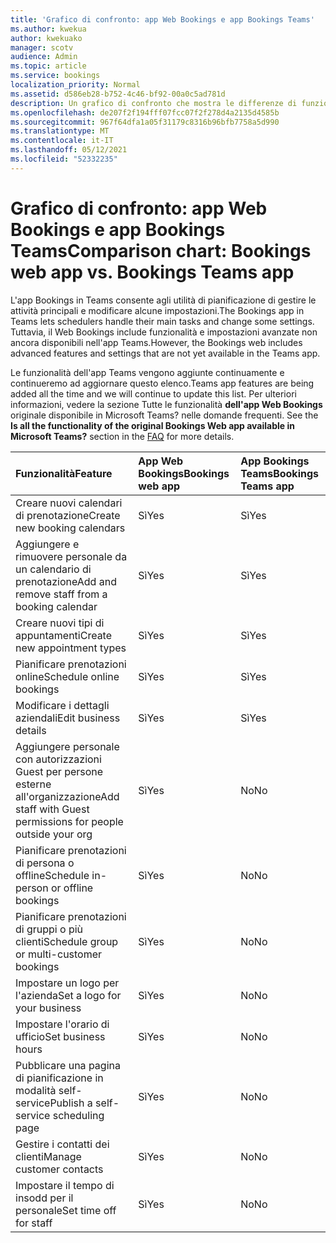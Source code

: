 ```yaml
---
title: 'Grafico di confronto: app Web Bookings e app Bookings Teams'
ms.author: kwekua
author: kwekuako
manager: scotv
audience: Admin
ms.topic: article
ms.service: bookings
localization_priority: Normal
ms.assetid: d586eb28-b752-4c46-bf92-00a0c5ad781d
description: Un grafico di confronto che mostra le differenze di funzionalità tra l'app Web Bookings e l'app Bookings Teams.
ms.openlocfilehash: de207f2f194fff07fcc07f2f278d4a2135d4585b
ms.sourcegitcommit: 967f64dfa1a05f31179c8316b96bfb7758a5d990
ms.translationtype: MT
ms.contentlocale: it-IT
ms.lasthandoff: 05/12/2021
ms.locfileid: "52332235"
---
```

# <a name="comparison-chart-bookings-web-app-vs-bookings-teams-app"></a><span data-ttu-id="353d8-103">Grafico di confronto: app Web Bookings e app Bookings Teams</span><span class="sxs-lookup"><span data-stu-id="353d8-103">Comparison chart: Bookings web app vs. Bookings Teams app</span></span>

<span data-ttu-id="353d8-104">L'app Bookings in Teams consente agli utilità di pianificazione di gestire le attività principali e modificare alcune impostazioni.</span><span class="sxs-lookup"><span data-stu-id="353d8-104">The Bookings app in Teams lets schedulers handle their main tasks and change some settings.</span></span> <span data-ttu-id="353d8-105">Tuttavia, il Web Bookings include funzionalità e impostazioni avanzate non ancora disponibili nell'app Teams.</span><span class="sxs-lookup"><span data-stu-id="353d8-105">However, the Bookings web includes advanced features and settings that are not yet available in the Teams app.</span></span>

<span data-ttu-id="353d8-106">Le funzionalità dell'app Teams vengono aggiunte continuamente e continueremo ad aggiornare questo elenco.</span><span class="sxs-lookup"><span data-stu-id="353d8-106">Teams app features are being added all the time and we will continue to update this list.</span></span> <span data-ttu-id="353d8-107">Per ulteriori informazioni, vedere la sezione Tutte le funzionalità **dell'app Web Bookings** originale disponibile in Microsoft Teams? nelle domande frequenti. [](bookings-faq.yml)</span><span class="sxs-lookup"><span data-stu-id="353d8-107">See the **Is all the functionality of the original Bookings Web app available in Microsoft Teams?** section in the [FAQ](bookings-faq.yml) for more details.</span></span>

| <span data-ttu-id="353d8-108">Funzionalità</span><span class="sxs-lookup"><span data-stu-id="353d8-108">Feature</span></span> | <span data-ttu-id="353d8-109">App Web Bookings</span><span class="sxs-lookup"><span data-stu-id="353d8-109">Bookings web app</span></span> | <span data-ttu-id="353d8-110">App Bookings Teams</span><span class="sxs-lookup"><span data-stu-id="353d8-110">Bookings Teams app</span></span> |
|:---|:---|:---|
| <span data-ttu-id="353d8-111">Creare nuovi calendari di prenotazione</span><span class="sxs-lookup"><span data-stu-id="353d8-111">Create new booking calendars</span></span> | <span data-ttu-id="353d8-112">Sì</span><span class="sxs-lookup"><span data-stu-id="353d8-112">Yes</span></span> | <span data-ttu-id="353d8-113">Sì</span><span class="sxs-lookup"><span data-stu-id="353d8-113">Yes</span></span> |
| <span data-ttu-id="353d8-114">Aggiungere e rimuovere personale da un calendario di prenotazione</span><span class="sxs-lookup"><span data-stu-id="353d8-114">Add and remove staff from a booking calendar</span></span> | <span data-ttu-id="353d8-115">Sì</span><span class="sxs-lookup"><span data-stu-id="353d8-115">Yes</span></span> | <span data-ttu-id="353d8-116">Sì</span><span class="sxs-lookup"><span data-stu-id="353d8-116">Yes</span></span> |
| <span data-ttu-id="353d8-117">Creare nuovi tipi di appuntamenti</span><span class="sxs-lookup"><span data-stu-id="353d8-117">Create new appointment types</span></span> | <span data-ttu-id="353d8-118">Sì</span><span class="sxs-lookup"><span data-stu-id="353d8-118">Yes</span></span> | <span data-ttu-id="353d8-119">Sì</span><span class="sxs-lookup"><span data-stu-id="353d8-119">Yes</span></span> |
| <span data-ttu-id="353d8-120">Pianificare prenotazioni online</span><span class="sxs-lookup"><span data-stu-id="353d8-120">Schedule online bookings</span></span> | <span data-ttu-id="353d8-121">Sì</span><span class="sxs-lookup"><span data-stu-id="353d8-121">Yes</span></span> | <span data-ttu-id="353d8-122">Sì</span><span class="sxs-lookup"><span data-stu-id="353d8-122">Yes</span></span> |
| <span data-ttu-id="353d8-123">Modificare i dettagli aziendali</span><span class="sxs-lookup"><span data-stu-id="353d8-123">Edit business details</span></span> | <span data-ttu-id="353d8-124">Sì</span><span class="sxs-lookup"><span data-stu-id="353d8-124">Yes</span></span> | <span data-ttu-id="353d8-125">Sì</span><span class="sxs-lookup"><span data-stu-id="353d8-125">Yes</span></span> |
| <span data-ttu-id="353d8-126">Aggiungere personale con autorizzazioni Guest per persone esterne all'organizzazione</span><span class="sxs-lookup"><span data-stu-id="353d8-126">Add staff with Guest permissions for people outside your org</span></span> | <span data-ttu-id="353d8-127">Sì</span><span class="sxs-lookup"><span data-stu-id="353d8-127">Yes</span></span> | <span data-ttu-id="353d8-128">No</span><span class="sxs-lookup"><span data-stu-id="353d8-128">No</span></span> |
| <span data-ttu-id="353d8-129">Pianificare prenotazioni di persona o offline</span><span class="sxs-lookup"><span data-stu-id="353d8-129">Schedule in-person or offline bookings</span></span> | <span data-ttu-id="353d8-130">Sì</span><span class="sxs-lookup"><span data-stu-id="353d8-130">Yes</span></span> | <span data-ttu-id="353d8-131">No</span><span class="sxs-lookup"><span data-stu-id="353d8-131">No</span></span> |
| <span data-ttu-id="353d8-132">Pianificare prenotazioni di gruppi o più clienti</span><span class="sxs-lookup"><span data-stu-id="353d8-132">Schedule group or multi-customer bookings</span></span> | <span data-ttu-id="353d8-133">Sì</span><span class="sxs-lookup"><span data-stu-id="353d8-133">Yes</span></span> | <span data-ttu-id="353d8-134">No</span><span class="sxs-lookup"><span data-stu-id="353d8-134">No</span></span> |
| <span data-ttu-id="353d8-135">Impostare un logo per l'azienda</span><span class="sxs-lookup"><span data-stu-id="353d8-135">Set a logo for your business</span></span> | <span data-ttu-id="353d8-136">Sì</span><span class="sxs-lookup"><span data-stu-id="353d8-136">Yes</span></span> | <span data-ttu-id="353d8-137">No</span><span class="sxs-lookup"><span data-stu-id="353d8-137">No</span></span> |
| <span data-ttu-id="353d8-138">Impostare l'orario di ufficio</span><span class="sxs-lookup"><span data-stu-id="353d8-138">Set business hours</span></span> | <span data-ttu-id="353d8-139">Sì</span><span class="sxs-lookup"><span data-stu-id="353d8-139">Yes</span></span> | <span data-ttu-id="353d8-140">No</span><span class="sxs-lookup"><span data-stu-id="353d8-140">No</span></span> |
| <span data-ttu-id="353d8-141">Pubblicare una pagina di pianificazione in modalità self-service</span><span class="sxs-lookup"><span data-stu-id="353d8-141">Publish a self-service scheduling page</span></span> | <span data-ttu-id="353d8-142">Sì</span><span class="sxs-lookup"><span data-stu-id="353d8-142">Yes</span></span> | <span data-ttu-id="353d8-143">No</span><span class="sxs-lookup"><span data-stu-id="353d8-143">No</span></span> |
| <span data-ttu-id="353d8-144">Gestire i contatti dei clienti</span><span class="sxs-lookup"><span data-stu-id="353d8-144">Manage customer contacts</span></span> | <span data-ttu-id="353d8-145">Sì</span><span class="sxs-lookup"><span data-stu-id="353d8-145">Yes</span></span> | <span data-ttu-id="353d8-146">No</span><span class="sxs-lookup"><span data-stu-id="353d8-146">No</span></span> |
| <span data-ttu-id="353d8-147">Impostare il tempo di insodd per il personale</span><span class="sxs-lookup"><span data-stu-id="353d8-147">Set time off for staff</span></span> | <span data-ttu-id="353d8-148">Sì</span><span class="sxs-lookup"><span data-stu-id="353d8-148">Yes</span></span> | <span data-ttu-id="353d8-149">No</span><span class="sxs-lookup"><span data-stu-id="353d8-149">No</span></span> |

